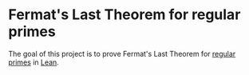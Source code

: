# Fermat's Last Theorem for regular primes
The goal of this project is to prove Fermat's Last Theorem for [regular primes](https://en.wikipedia.org/wiki/Regular_prime)
in [Lean](https://leanprover-community.github.io/).

